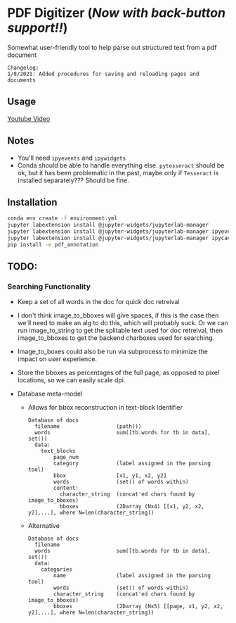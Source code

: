 # PDF Digitizer (_Now with back-button support!!_)
Somewhat user-friendly tool to help parse out structured text from a pdf document

```
Changelog:
1/8/2021: Added procedures for saving and reloading pages and documents
```
## Usage
[Youtube Video](https://www.youtube.com/watch?v=_My2JVHbknM&ab_channel=JoelS "Video Title")

## Notes
* You'll need `ipyevents` and `ipywidgets`
* Conda should be able to handle everything else. `pytesseract` should be ok, but it has been problematic in the past, maybe only if `Tesseract` is installed separately??? Should be fine.

## Installation
```bash
conda env create -f environment.yml
jupyter labextension install @jupyter-widgets/jupyterlab-manager
jupyter labextension install @jupyter-widgets/jupyterlab-manager ipyevents
jupyter labextension install @jupyter-widgets/jupyterlab-manager ipycanvas
pip install -e pdf_annotation
```


## TODO:
### Searching Functionality
* Keep a set of all words in the doc for quick doc retreival
* I don't think image_to_bboxes will give spaces, if this is the case then we'll need to make an alg to do this, which will probably suck. Or we can run image_to_string to get the splitable text used for doc retreival, then image_to_bboxes to get the backend charboxes used for searching.
* Image_to_boxes could also be run via subprocess to minimize the impact on user experience.
* Store the bboxes as percentages of the full page, as opposed to pixel locations, so we can easily scale dpi.

* Database meta-model
  * Allows for bbox reconstruction in text-block identifier
    ```
    Database of docs
      filename                  (path())
      words                     sum([tb.words for tb in data], set())
      data:
        text_blocks
            page_num
            category            (label assigned in the parsing tool)
            bbox                [x1, y1, x2, y2]
            words               (set() of words within)
            content:
              character_string  (concat'ed chars found by image_to_bboxes)
              bboxes            (2Darray (Nx4) [[x1, y2, x2, y2],...], where N=len(character_string))
    ```
  * Alternative
    ```
    Database of docs
      filename                  
      words                     sum([tb.words for tb in data], set())
      data:
        categories
            name                (label assigned in the parsing tool)
            words               (set() of words within)
            character_string    (concat'ed chars found by image_to_bboxes)
            bboxes              (2Darray (Nx5) [[page, x1, y2, x2, y2],...], where N=len(character_string))
    ```
